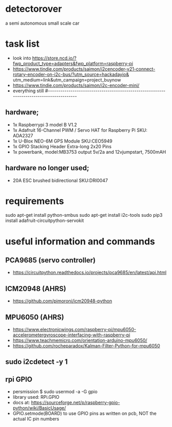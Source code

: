 # detectorover
a semi autonomous small scale car 

# task list
-    look into https://store.ncd.io/?fwp_product_type=adapters&fwp_platform=raspberry-pi
-   https://www.tindie.com/products/saimon/i2cencoder-v21-connect-rotary-encoder-on-i2c-bus/?utm_source=hackadayio& utm_medium=link&utm_campaign=project_buynow
-   https://www.tindie.com/products/saimon/i2c-encoder-mini/
-   everything still
#----------------------------------------------------------------------------------------

## hardware;
-   1x Raspberrypi 3 model B V1.2
-   1x Adafruit 16-Channel PWM / Servo HAT for Raspberry Pi SKU: ADA2327
-   1x U-Blox NEO-6M GPS Module SKU:CEO5949
-   1x GPIO Stacking Header Extra-long 2x20 Pins
-   1x powerbank, model:MB3753 output 5v/2a and 12vjumpstart, 7500mAH

## hardware no longer used;
-   20A ESC brushed bidirectional SKU:DRI0047

# requirements
sudo apt-get install python-smbus
sudo apt-get install i2c-tools
sudo pip3 install adafruit-circuitpython-servokit


# useful information and commands

## PCA9685 (servo controller)
-   https://circuitpython.readthedocs.io/projects/pca9685/en/latest/api.html

## ICM20948 (AHRS)
-   https://github.com/pimoroni/icm20948-python

## MPU6050 (AHRS)
-   https://www.electronicwings.com/raspberry-pi/mpu6050-accelerometergyroscope-interfacing-with-raspberry-pi
-   https://www.teachmemicro.com/orientation-arduino-mpu6050/
-   https://github.com/rocheparadox/Kalman-Filter-Python-for-mpu6050

## sudo i2cdetect -y 1
## rpi GPIO
-   persmission
$ sudo usermod -a -G gpio <username>
-   library used: RPi.GPIO
-   docs at: https://sourceforge.net/p/raspberry-gpio-python/wiki/BasicUsage/
- GPIO.setmode(BOARD) to use GPIO pins as written on pcb, NOT the actual IC pin numbers